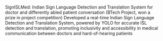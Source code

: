 SignISLMed: Indian Sign Language Detection and Translation System for doctor and differently abled patient
conversation (BTech Project, won a prize in project competition)
Developed a real-time Indian Sign Language Detection and Translation System, powered by YOLO for accurate ISL
detection and translation, promoting inclusivity and accessibility in medical communication between doctors and
hard-of-hearing patients
